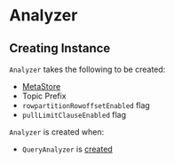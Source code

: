 # Analyzer

## Creating Instance

`Analyzer` takes the following to be created:

* <span id="metaStore"> [MetaStore](MetaStore.md)
* <span id="topicPrefix"> Topic Prefix
* <span id="rowpartitionRowoffsetEnabled"> `rowpartitionRowoffsetEnabled` flag
* <span id="pullLimitClauseEnabled"> `pullLimitClauseEnabled` flag

`Analyzer` is created when:

* `QueryAnalyzer` is [created](QueryAnalyzer.md#analyzer)

